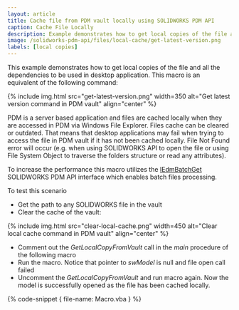 ```yaml
---
layout: article
title: Cache file from PDM vault locally using SOLIDWORKS PDM API
caption: Cache File Locally
description: Example demonstrates how to get local copies of the file and all the dependencies using PDM Professional API to be used in desktop application
image: /solidworks-pdm-api/files/local-cache/get-latest-version.png
labels: [local copies]
---
```

This example demonstrates how to get local copies of the file and all the dependencies to be used in desktop application. This macro is an equivalent of the following command:

{% include img.html src="get-latest-version.png" width=350 alt="Get latest version command in PDM vault" align="center" %}

PDM is a server based application and files are cached locally when they are accessed in PDM via Windows File Explorer. Files cache can be cleared or outdated. That means that desktop applications may fail when trying to access the file in PDM vault if it has not been cached locally. File Not Found error will occur (e.g. when using SOLIDWORKS API to open the file or using File System Object to traverse the folders structure or read any attributes).

To increase the performance this macro utilizes the [IEdmBatchGet](http://help.solidworks.com/2018/english/api/epdmapi/epdm.interop.epdm~epdm.interop.epdm.iedmbatchget.html) SOLIDWORKS PDM API interface which enables batch files processing.

To test this scenario

* Get the path to any SOLIDWORKS file in the vault
* Clear the cache of the vault: 

{% include img.html src="clear-local-cache.png" width=450 alt="Clear local cache command in PDM vault" align="center" %}

* Comment out the *GetLocalCopyFromVault* call in the *main* procedure of the following macro
* Run the macro. Notice that pointer to *swModel* is null and file open call failed
* Uncomment the *GetLocalCopyFromVault* and run macro again. Now the model is successfully opened as the file has been cached locally.

{% code-snippet { file-name: Macro.vba } %}
